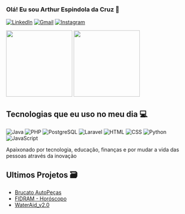 ### Olá! Eu sou Arthur Espindola da Cruz 👋

[![LinkedIn](https://img.shields.io/badge/LinkedIn-0077B5?style=for-the-badge&logo=linkedin&logoColor=white)](https://www.linkedin.com/in/arthur-espindola-da-cruz-738767213/)
[![Gmail](https://img.shields.io/badge/Gmail-D14836?style=for-the-badge&logo=gmail&logoColor=white)](mailto:espindola.art@gmail.com)
[![Instagram](https://img.shields.io/badge/Instagram-E4405F?style=for-the-badge&logo=instagram&logoColor=white)](https://www.instagram.com/art_espindola/)

<div>
    <img height="180em" src="https://github-readme-stats.vercel.app/api?username=ArtCruz&show_icons=true&theme=dracula"&include_all_commits=true">
    <img height="180em" src="https://github-readme-stats.vercel.app/api/top-langs/?username=ArtCruz&layout=compact&langs_count=168&theme=dracula">
</div>

## Tecnologias que eu uso no meu dia 💻

<div style="display: inline-block">
    <img align="center" alt="Java" src="https://img.shields.io/badge/Java-ED8B00?style=for-the-badge&logo=openjdk&logoColor=white"> 
    <img align="center" alt="PHP" src="https://img.shields.io/badge/PHP-777BB4?style=for-the-badge&logo=php&logoColor=white">
    <img align="center" alt="PostgreSQL" src="https://img.shields.io/badge/PostgreSQL-316192?style=for-the-badge&logo=postgresql&logoColor=white">    
    <img align="center" alt="Laravel" src="https://img.shields.io/badge/Laravel-FF2D20?style=for-the-badge&logo=laravel&logoColor=white">
    <img align="center" alt="HTML" src="https://img.shields.io/badge/HTML5-E34F26?style=for-the-badge&logo=html5&logoColor=white">
    <img align="center" alt="CSS" src="https://img.shields.io/badge/CSS3-1572B6?style=for-the-badge&logo=css3&logoColor=white">                    <img align="center" alt="Python" src="https://img.shields.io/badge/Python-3776AB?style=for-the-badge&logo=python&logoColor=white">     
    <img align="center" alt="JavaScript" src="https://img.shields.io/badge/JavaScript-323330?style=for-the-badge&logo=javascript&logoColor=F7DF1E">

<br>
</div>

Apaixonado por tecnologia, educação, finanças e por mudar a vida das pessoas através da inovação

## Ultimos Projetos 🗃️

- [Brucato AutoPeças](https://github.com/filipezulian/Brucato_PIN1)
- [FIDRAM - Horóscopo](https://github.com/filipezulian/FIDRAM_Horoscopo)
- [WaterAid_v2.0](https://github.com/ArtCruz/WaterAid_v2.0)
